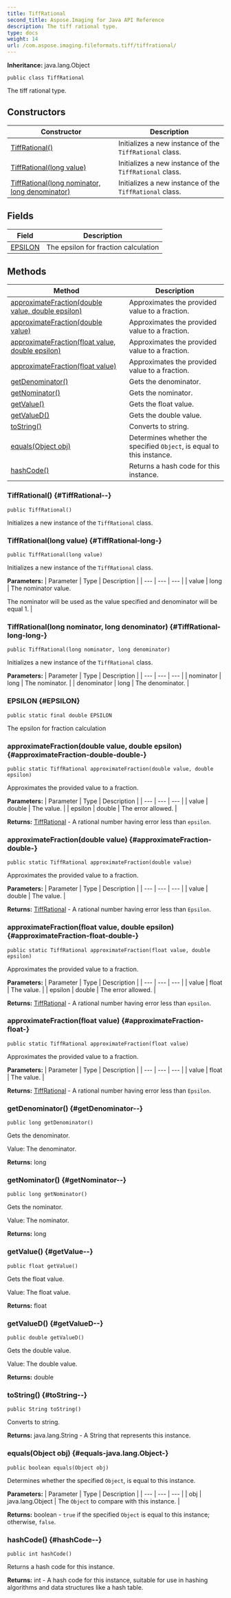 ```yaml
---
title: TiffRational
second_title: Aspose.Imaging for Java API Reference
description: The tiff rational type.
type: docs
weight: 14
url: /com.aspose.imaging.fileformats.tiff/tiffrational/
---
```

**Inheritance:**
java.lang.Object
```
public class TiffRational
```

The tiff rational type.
## Constructors

| Constructor | Description |
| --- | --- |
| [TiffRational()](#TiffRational--) | Initializes a new instance of the `TiffRational` class. |
| [TiffRational(long value)](#TiffRational-long-) | Initializes a new instance of the `TiffRational` class. |
| [TiffRational(long nominator, long denominator)](#TiffRational-long-long-) | Initializes a new instance of the `TiffRational` class. |
## Fields

| Field | Description |
| --- | --- |
| [EPSILON](#EPSILON) | The epsilon for fraction calculation |
## Methods

| Method | Description |
| --- | --- |
| [approximateFraction(double value, double epsilon)](#approximateFraction-double-double-) | Approximates the provided value to a fraction. |
| [approximateFraction(double value)](#approximateFraction-double-) | Approximates the provided value to a fraction. |
| [approximateFraction(float value, double epsilon)](#approximateFraction-float-double-) | Approximates the provided value to a fraction. |
| [approximateFraction(float value)](#approximateFraction-float-) | Approximates the provided value to a fraction. |
| [getDenominator()](#getDenominator--) | Gets the denominator. |
| [getNominator()](#getNominator--) | Gets the nominator. |
| [getValue()](#getValue--) | Gets the float value. |
| [getValueD()](#getValueD--) | Gets the double value. |
| [toString()](#toString--) | Converts to string. |
| [equals(Object obj)](#equals-java.lang.Object-) | Determines whether the specified `Object`, is equal to this instance. |
| [hashCode()](#hashCode--) | Returns a hash code for this instance. |
### TiffRational() {#TiffRational--}
```
public TiffRational()
```


Initializes a new instance of the `TiffRational` class.

### TiffRational(long value) {#TiffRational-long-}
```
public TiffRational(long value)
```


Initializes a new instance of the `TiffRational` class.

**Parameters:**
| Parameter | Type | Description |
| --- | --- | --- |
| value | long | The nominator value.

The nominator will be used as the value specified and denominator will be equal 1. |

### TiffRational(long nominator, long denominator) {#TiffRational-long-long-}
```
public TiffRational(long nominator, long denominator)
```


Initializes a new instance of the `TiffRational` class.

**Parameters:**
| Parameter | Type | Description |
| --- | --- | --- |
| nominator | long | The nominator. |
| denominator | long | The denominator. |

### EPSILON {#EPSILON}
```
public static final double EPSILON
```


The epsilon for fraction calculation

### approximateFraction(double value, double epsilon) {#approximateFraction-double-double-}
```
public static TiffRational approximateFraction(double value, double epsilon)
```


Approximates the provided value to a fraction.

**Parameters:**
| Parameter | Type | Description |
| --- | --- | --- |
| value | double | The value. |
| epsilon | double | The error allowed. |

**Returns:**
[TiffRational](../../com.aspose.imaging.fileformats.tiff/tiffrational) - A rational number having error less than `epsilon`.
### approximateFraction(double value) {#approximateFraction-double-}
```
public static TiffRational approximateFraction(double value)
```


Approximates the provided value to a fraction.

**Parameters:**
| Parameter | Type | Description |
| --- | --- | --- |
| value | double | The value. |

**Returns:**
[TiffRational](../../com.aspose.imaging.fileformats.tiff/tiffrational) - A rational number having error less than `Epsilon`.
### approximateFraction(float value, double epsilon) {#approximateFraction-float-double-}
```
public static TiffRational approximateFraction(float value, double epsilon)
```


Approximates the provided value to a fraction.

**Parameters:**
| Parameter | Type | Description |
| --- | --- | --- |
| value | float | The value. |
| epsilon | double | The error allowed. |

**Returns:**
[TiffRational](../../com.aspose.imaging.fileformats.tiff/tiffrational) - A rational number having error less than `epsilon`.
### approximateFraction(float value) {#approximateFraction-float-}
```
public static TiffRational approximateFraction(float value)
```


Approximates the provided value to a fraction.

**Parameters:**
| Parameter | Type | Description |
| --- | --- | --- |
| value | float | The value. |

**Returns:**
[TiffRational](../../com.aspose.imaging.fileformats.tiff/tiffrational) - A rational number having error less than `Epsilon`.
### getDenominator() {#getDenominator--}
```
public long getDenominator()
```


Gets the denominator.

Value: The denominator.

**Returns:**
long
### getNominator() {#getNominator--}
```
public long getNominator()
```


Gets the nominator.

Value: The nominator.

**Returns:**
long
### getValue() {#getValue--}
```
public float getValue()
```


Gets the float value.

Value: The float value.

**Returns:**
float
### getValueD() {#getValueD--}
```
public double getValueD()
```


Gets the double value.

Value: The double value.

**Returns:**
double
### toString() {#toString--}
```
public String toString()
```


Converts to string.

**Returns:**
java.lang.String - A String that represents this instance.
### equals(Object obj) {#equals-java.lang.Object-}
```
public boolean equals(Object obj)
```


Determines whether the specified `Object`, is equal to this instance.

**Parameters:**
| Parameter | Type | Description |
| --- | --- | --- |
| obj | java.lang.Object | The `Object` to compare with this instance. |

**Returns:**
boolean - `true` if the specified `Object` is equal to this instance; otherwise, `false`.
### hashCode() {#hashCode--}
```
public int hashCode()
```


Returns a hash code for this instance.

**Returns:**
int - A hash code for this instance, suitable for use in hashing algorithms and data structures like a hash table.
